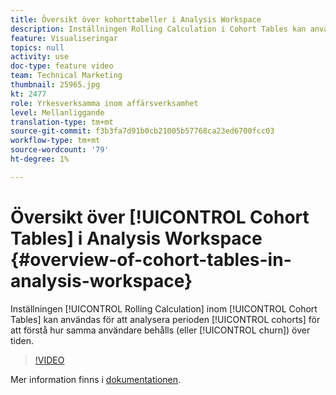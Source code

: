 ```yaml
---
title: Översikt över kohorttabeller i Analysis Workspace
description: Inställningen Rolling Calculation i Cohort Tables kan användas för att analysera kohortperiod över en period och för att förstå hur samma användare behålls (eller faller bort) över tiden.
feature: Visualiseringar
topics: null
activity: use
doc-type: feature video
team: Technical Marketing
thumbnail: 25965.jpg
kt: 2477
role: Yrkesverksamma inom affärsverksamhet
level: Mellanliggande
translation-type: tm+mt
source-git-commit: f3b3fa7d91b0cb21005b57768ca23ed6700fcc03
workflow-type: tm+mt
source-wordcount: '79'
ht-degree: 1%

---
```



# Översikt över [!UICONTROL Cohort Tables] i Analysis Workspace {#overview-of-cohort-tables-in-analysis-workspace}

Inställningen [!UICONTROL Rolling Calculation] inom [!UICONTROL Cohort Tables] kan användas för att analysera perioden [!UICONTROL cohorts] för att förstå hur samma användare behålls (eller [!UICONTROL churn]) över tiden.

>[!VIDEO](https://video.tv.adobe.com/v/25965/?quality=12)

Mer information finns i [dokumentationen](https://marketing.adobe.com/resources/help/en_US/analytics/analysis-workspace/cohort_analysis.html).
